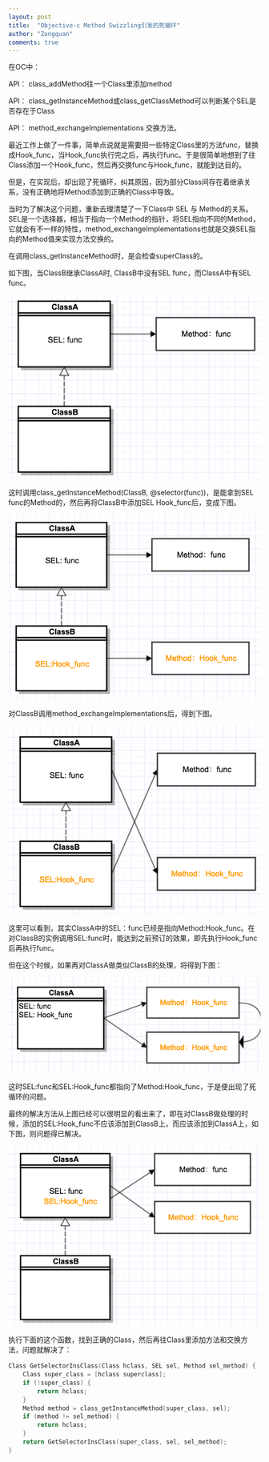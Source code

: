 ```yaml
---
layout: post
title:  "Objective-c Method Swizzling引发的死循环"
author: "Zongquan"
comments: true
---
```


在OC中：

API： class_addMethod往一个Class里添加method

API： class_getInstanceMethod或class_getClassMethod可以判断某个SEL是否存在于Class

API： method_exchangeImplementations 交换方法。 

最近工作上做了一件事，简单点说就是需要把一些特定Class里的方法func，替换成Hook_func，当Hook_func执行完之后，再执行func。于是很简单地想到了往Class添加一个Hook_func，然后再交换func与Hook_func，就能到达目的。 

但是，在实现后，却出现了死循环，纠其原因，因为部分Class间存在着继承关系，没有正确地将Method添加到正确的Class中导致。 

当时为了解决这个问题，重新去理清楚了一下Class中 SEL 与 Method的关系。SEL是一个选择器，相当于指向一个Method的指针，将SEL指向不同的Method，它就会有不一样的特性，method_exchangeImplementations也就是交换SEL指向的Method值来实现方法交换的。 

在调用class_getInstanceMethod时，是会检查superClass的。 

如下图，当ClassB继承ClassA时, ClassB中没有SEL func，而ClassA中有SEL func。

![](/assets/images/oc_method_swizzling1.png)

这时调用class_getInstanceMethod(ClassB, @selector(func))，是能拿到SEL func的Method的，然后再将ClassB中添加SEL Hook_func后，变成下图。

![](/assets/images/oc_method_swizzling2.png)

对ClassB调用method_exchangeImplementations后，得到下图。

![](/assets/images/oc_method_swizzling3.png)

这里可以看到，其实ClassA中的SEL：func已经是指向Method:Hook_func。在对ClassB的实例调用SEL:func时，能达到之前预订的效果，即先执行Hook_func后再执行func。

但在这个时候，如果再对ClassA做类似ClassB的处理，将得到下图：

![](/assets/images/oc_method_swizzling4.png)

这时SEL:func和SEL:Hook_func都指向了Method:Hook_func，于是便出现了死循环的问题。

最终的解决方法从上图已经可以很明显的看出来了，即在对ClassB做处理的时候，添加的SEL:Hook_func不应该添加到ClassB上，而应该添加到ClassA上，如下图，则问题得已解决。

![](/assets/images/oc_method_swizzling5.png)

执行下面的这个函数，找到正确的Class，然后再往Class里添加方法和交换方法，问题就解决了：

```c++
Class GetSelectorInsClass(Class hclass, SEL sel, Method sel_method) {
    Class super_class = [hclass superclass];
    if (!super_class) {
        return hclass;
    }
    Method method = class_getInstanceMethod(super_class, sel);
    if (method != sel_method) {
        return hclass;
    }
    return GetSelectorInsClass(super_class, sel, sel_method);
}
```

